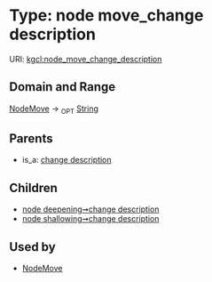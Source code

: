 
# Type: node move_change description




URI: [kgcl:node_move_change_description](http://w3id.org/kgclnode_move_change_description)


## Domain and Range

[NodeMove](NodeMove.md) ->  <sub>OPT</sub> [String](types/String.md)

## Parents

 *  is_a: [change description](change_description.md)

## Children

 *  [node deepening➞change description](node_deepening_change_description.md)
 *  [node shallowing➞change description](node_shallowing_change_description.md)

## Used by

 * [NodeMove](NodeMove.md)
